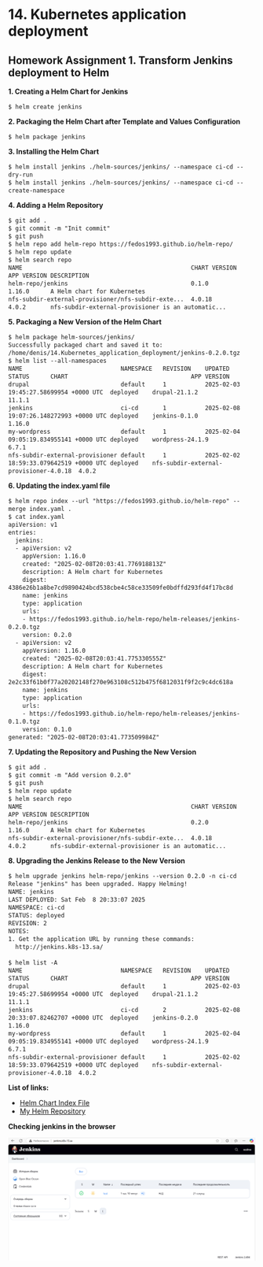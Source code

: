 # 14. Kubernetes application deployment

## Homework Assignment 1. Transform Jenkins deployment to Helm

**1. Creating a Helm Chart for Jenkins**
```shell
$ helm create jenkins
```
**2. Packaging the Helm Chart after Template and Values Configuration**
```shell
$ helm package jenkins
```
**3. Installing the Helm Chart**
```shell
$ helm install jenkins ./helm-sources/jenkins/ --namespace ci-cd --dry-run
$ helm install jenkins ./helm-sources/jenkins/ --namespace ci-cd --create-namespace
```
**4. Adding a Helm Repository**
```shell
$ git add .
$ git commit -m "Init commit"
$ git push
$ helm repo add helm-repo https://fedos1993.github.io/helm-repo/
$ helm repo update
$ helm search repo
NAME                                              	CHART VERSION	APP VERSION	DESCRIPTION
helm-repo/jenkins                                 	0.1.0        	1.16.0     	A Helm chart for Kubernetes
nfs-subdir-external-provisioner/nfs-subdir-exte...	4.0.18       	4.0.2      	nfs-subdir-external-provisioner is an automatic...
```
**5. Packaging a New Version of the Helm Chart**
```shell
$ helm package helm-sources/jenkins/
Successfully packaged chart and saved it to: /home/denis/14.Kubernetes_application_deployment/jenkins-0.2.0.tgz
$ helm list --all-namespaces
NAME                           	NAMESPACE	REVISION	UPDATED                                	STATUS  	CHART                                 	APP VERSION
drupal                         	default  	1       	2025-02-03 19:45:27.58699954 +0000 UTC 	deployed	drupal-21.1.2                         	11.1.1
jenkins                        	ci-cd    	1       	2025-02-08 19:07:26.148272993 +0000 UTC	deployed	jenkins-0.1.0                         	1.16.0
my-wordpress                   	default  	1       	2025-02-04 09:05:19.834955141 +0000 UTC	deployed	wordpress-24.1.9                      	6.7.1
nfs-subdir-external-provisioner	default  	1       	2025-02-02 18:59:33.079642519 +0000 UTC	deployed	nfs-subdir-external-provisioner-4.0.18	4.0.2
```
**6. Updating the index.yaml file**
```shell
$ helm repo index --url "https://fedos1993.github.io/helm-repo" --merge index.yaml .
$ cat index.yaml
apiVersion: v1
entries:
  jenkins:
  - apiVersion: v2
    appVersion: 1.16.0
    created: "2025-02-08T20:03:41.776918813Z"
    description: A Helm chart for Kubernetes
    digest: 4386e26b1a8be7cd9890424bcd538cbe4c58ce33509fe0bdffd293fd4f17bc8d
    name: jenkins
    type: application
    urls:
    - https://fedos1993.github.io/helm-repo/helm-releases/jenkins-0.2.0.tgz
    version: 0.2.0
  - apiVersion: v2
    appVersion: 1.16.0
    created: "2025-02-08T20:03:41.775330555Z"
    description: A Helm chart for Kubernetes
    digest: 2e2c33f61b0f77a20202148f270e963108c512b475f6812031f9f2c9c4dc618a
    name: jenkins
    type: application
    urls:
    - https://fedos1993.github.io/helm-repo/helm-releases/jenkins-0.1.0.tgz
    version: 0.1.0
generated: "2025-02-08T20:03:41.773509984Z"
```
**7. Updating the Repository and Pushing the New Version**
```shell
$ git add .
$ git commit -m "Add version 0.2.0"
$ git push
$ helm repo update
$ helm search repo
NAME                                              	CHART VERSION	APP VERSION	DESCRIPTION
helm-repo/jenkins                                 	0.2.0        	1.16.0     	A Helm chart for Kubernetes
nfs-subdir-external-provisioner/nfs-subdir-exte...	4.0.18       	4.0.2      	nfs-subdir-external-provisioner is an automatic...
```
**8. Upgrading the Jenkins Release to the New Version**
```shell
$ helm upgrade jenkins helm-repo/jenkins --version 0.2.0 -n ci-cd
Release "jenkins" has been upgraded. Happy Helming!
NAME: jenkins
LAST DEPLOYED: Sat Feb  8 20:33:07 2025
NAMESPACE: ci-cd
STATUS: deployed
REVISION: 2
NOTES:
1. Get the application URL by running these commands:
  http://jenkins.k8s-13.sa/

$ helm list -A
NAME                           	NAMESPACE	REVISION	UPDATED                                	STATUS  	CHART                                 	APP VERSION
drupal                         	default  	1       	2025-02-03 19:45:27.58699954 +0000 UTC 	deployed	drupal-21.1.2                         	11.1.1
jenkins                        	ci-cd    	2       	2025-02-08 20:33:07.82462707 +0000 UTC 	deployed	jenkins-0.2.0                         	1.16.0
my-wordpress                   	default  	1       	2025-02-04 09:05:19.834955141 +0000 UTC	deployed	wordpress-24.1.9                      	6.7.1
nfs-subdir-external-provisioner	default  	1       	2025-02-02 18:59:33.079642519 +0000 UTC	deployed	nfs-subdir-external-provisioner-4.0.18	4.0.2
```

**List of links:** 
- [Helm Chart Index File](https://fedos1993.github.io/helm-repo/index.yaml)
- [My Helm Repository](https://github.com/fedos1993/helm-repo)

**Checking jenkins in the browser**

![Dashboard of jenkins](./images/image_01.png)
